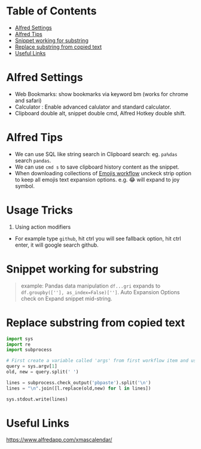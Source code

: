Table of Contents
=================
   * [Alfred Settings](#alfred-settings)
   * [Alfred Tips](#alfred-tips)
   * [Snippet working for substring](#snippet-working-for-substring)
   * [Replace substring from copied text](#replace-substring-from-copied-text)
   * [Useful Links](#useful-links)

# Alfred Settings
- Web Bookmarks:  show bookmarks via keyword bm  (works for chrome and safari)
- Calculator : Enable advanced calulator and standard calculator.
- Clipboard double alt, snippet double cmd, Alfred Hotkey double shift.

# Alfred Tips
- We can use SQL like string search in Clipboard search: eg. `pa%das` search `pandas`.
- We can use `cmd s` to save clipboard history content as the snippet.
- When downloading collections of [Emojis workflow](http://joelcalifa.com/blog/alfred-emoji-snippet-pack/) unckeck strip option to keep all emojis text expansion options. e.g. :joy: will expand to joy symbol.

# Usage Tricks
1. Using action modifiers
  + For example type `github`, hit ctrl you will see fallback option, hit ctrl enter, it will google search github.


# Snippet working for substring
> example: Pandas data manipulation
  `df...gri`  expands to `df.groupby([''], as_index=False)['']`.
  Auto Expansion Options check on Expand snippet mid-string.
  

# Replace substring from copied text
```python
import sys
import re
import subprocess

# First create a variable called 'args' from first workflow item and use it in python script.
query = sys.argv[1]
old, new = query.split(' ')

lines = subprocess.check_output('pbpaste').split('\n')
lines = "\n".join([l.replace(old,new) for l in lines])

sys.stdout.write(lines)
```

# Useful Links
https://www.alfredapp.com/xmascalendar/
